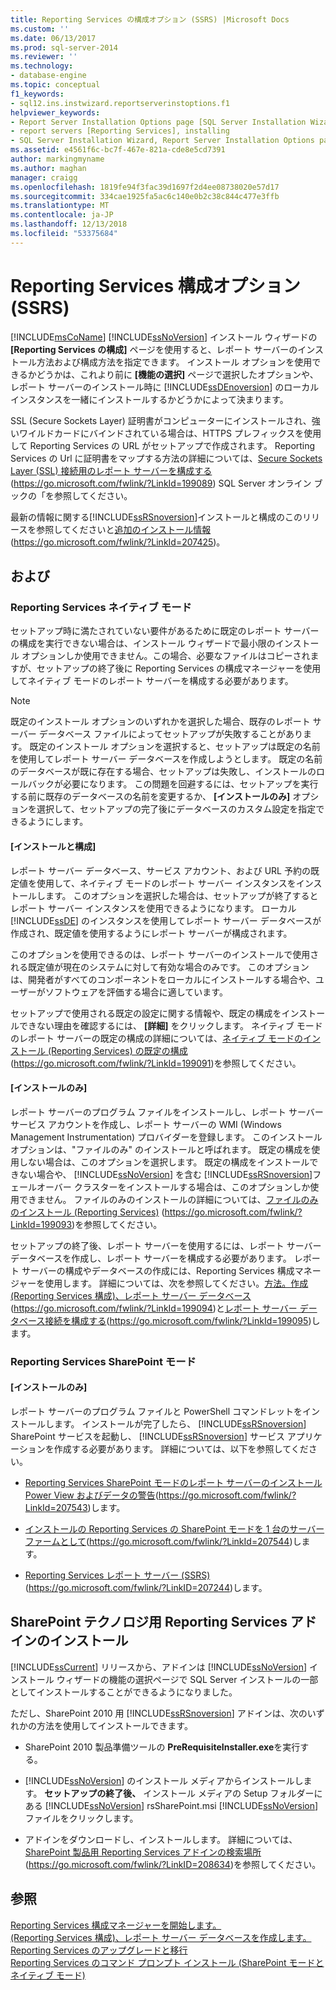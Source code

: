 ```yaml
---
title: Reporting Services の構成オプション (SSRS) |Microsoft Docs
ms.custom: ''
ms.date: 06/13/2017
ms.prod: sql-server-2014
ms.reviewer: ''
ms.technology:
- database-engine
ms.topic: conceptual
f1_keywords:
- sql12.ins.instwizard.reportserverinstoptions.f1
helpviewer_keywords:
- Report Server Installation Options page [SQL Server Installation Wizard]
- report servers [Reporting Services], installing
- SQL Server Installation Wizard, Report Server Installation Options page
ms.assetid: e4561f6c-bc7f-467e-821a-cde8e5cd7391
author: markingmyname
ms.author: maghan
manager: craigg
ms.openlocfilehash: 1819fe94f3fac39d1697f2d4ee08738020e57d17
ms.sourcegitcommit: 334cae1925fa5ac6c140e0b2c38c844c477e3ffb
ms.translationtype: MT
ms.contentlocale: ja-JP
ms.lasthandoff: 12/13/2018
ms.locfileid: "53375684"
---
```

# <a name="reporting-services-configuration-options-ssrs"></a>Reporting Services 構成オプション (SSRS)
  [!INCLUDE[msCoName](../../includes/msconame-md.md)] [!INCLUDE[ssNoVersion](../../includes/ssnoversion-md.md)] インストール ウィザードの **[Reporting Services の構成]** ページを使用すると、レポート サーバーのインストール方法および構成方法を指定できます。 インストール オプションを使用できるかどうかは、これより前に **[機能の選択]** ページで選択したオプションや、レポート サーバーのインストール時に [!INCLUDE[ssDEnoversion](../../includes/ssdenoversion-md.md)] のローカル インスタンスを一緒にインストールするかどうかによって決まります。  
  
 SSL (Secure Sockets Layer) 証明書がコンピューターにインストールされ、強いワイルドカードにバインドされている場合は、HTTPS プレフィックスを使用して Reporting Services の URL がセットアップで作成されます。 Reporting Services の Url に証明書をマップする方法の詳細については、[Secure Sockets Layer (SSL) 接続用のレポート サーバーを構成する](https://go.microsoft.com/fwlink/?LinkId=199089)(https://go.microsoft.com/fwlink/?LinkId=199089) SQL Server オンライン ブックの「を参照してください。  
  
 最新の情報に関する[!INCLUDE[ssRSnoversion](../../includes/ssrsnoversion-md.md)]インストールと構成のこのリリースを参照してくださいと[追加のインストール情報](https://go.microsoft.com/fwlink/?LinkId=207425)(https://go.microsoft.com/fwlink/?LinkId=207425)。  
  
## <a name="options"></a>および  
  
### <a name="reporting-services-native-mode"></a>Reporting Services ネイティブ モード  
 セットアップ時に満たされていない要件があるために既定のレポート サーバーの構成を実行できない場合は、インストール ウィザードで最小限のインストール オプションしか使用できません。この場合、必要なファイルはコピーされますが、セットアップの終了後に Reporting Services の構成マネージャーを使用してネイティブ モードのレポート サーバーを構成する必要があります。  
  
> [!NOTE]  
>  既定のインストール オプションのいずれかを選択した場合、既存のレポート サーバー データベース ファイルによってセットアップが失敗することがあります。 既定のインストール オプションを選択すると、セットアップは既定の名前を使用してレポート サーバー データベースを作成しようとします。 既定の名前のデータベースが既に存在する場合、セットアップは失敗し、インストールのロールバックが必要になります。 この問題を回避するには、セットアップを実行する前に既存のデータベースの名前を変更するか、 **[インストールのみ]** オプションを選択して、セットアップの完了後にデータベースのカスタム設定を指定できるようにします。  
  
#### <a name="install-and-configure"></a>[インストールと構成]  
 レポート サーバー データベース、サービス アカウント、および URL 予約の既定値を使用して、ネイティブ モードのレポート サーバー インスタンスをインストールします。 このオプションを選択した場合は、セットアップが終了するとレポート サーバー インスタンスを使用できるようになります。 ローカル [!INCLUDE[ssDE](../../includes/ssde-md.md)] のインスタンスを使用してレポート サーバー データベースが作成され、既定値を使用するようにレポート サーバーが構成されます。  
  
 このオプションを使用できるのは、レポート サーバーのインストールで使用される既定値が現在のシステムに対して有効な場合のみです。 このオプションは、開発者がすべてのコンポーネントをローカルにインストールする場合や、ユーザーがソフトウェアを評価する場合に適しています。  
  
 セットアップで使用される既定の設定に関する情報や、既定の構成をインストールできない理由を確認するには、 **[詳細]** をクリックします。 ネイティブ モードのレポート サーバーの既定の構成の詳細については、[ネイティブ モードのインストール (Reporting Services) の既定の構成](https://go.microsoft.com/fwlink/?LinkId=199091)(https://go.microsoft.com/fwlink/?LinkId=199091)を参照してください。  
  
#### <a name="install-only"></a>[インストールのみ]  
 レポート サーバーのプログラム ファイルをインストールし、レポート サーバー サービス アカウントを作成し、レポート サーバーの WMI (Windows Management Instrumentation) プロバイダーを登録します。 このインストール オプションは、"ファイルのみ" のインストールと呼ばれます。 既定の構成を使用しない場合は、このオプションを選択します。 既定の構成をインストールできない場合や、 [!INCLUDE[ssNoVersion](../../includes/ssnoversion-md.md)] を含む [!INCLUDE[ssRSnoversion](../../includes/ssrsnoversion-md.md)]フェールオーバー クラスターをインストールする場合は、このオプションしか使用できません。 ファイルのみのインストールの詳細については、[ファイルのみのインストール (Reporting Services)](https://go.microsoft.com/fwlink/?LinkId=199093) (https://go.microsoft.com/fwlink/?LinkId=199093)を参照してください。  
  
 セットアップの終了後、レポート サーバーを使用するには、レポート サーバー データベースを作成し、レポート サーバーを構成する必要があります。 レポート サーバーの構成やデータベースの作成には、Reporting Services 構成マネージャーを使用します。 詳細については、次を参照してください。[方法。作成 (Reporting Services 構成)、レポート サーバー データベース](https://go.microsoft.com/fwlink/?LinkId=199094)(https://go.microsoft.com/fwlink/?LinkId=199094)と[レポート サーバー データベース接続を構成する](https://go.microsoft.com/fwlink/?LinkId=199095)(https://go.microsoft.com/fwlink/?LinkId=199095)します。  
  
### <a name="reporting-services-sharepoint-mode"></a>Reporting Services SharePoint モード  
  
#### <a name="install-only"></a>[インストールのみ]  
 レポート サーバーのプログラム ファイルと PowerShell コマンドレットをインストールします。 インストールが完了したら、 [!INCLUDE[ssRSnoversion](../../includes/ssrsnoversion-md.md)] SharePoint サービスを起動し、 [!INCLUDE[ssRSnoversion](../../includes/ssrsnoversion-md.md)] サービス アプリケーションを作成する必要があります。 詳細については、以下を参照してください。  
  
-   [Reporting Services SharePoint モードのレポート サーバーのインストール Power View およびデータの警告](https://go.microsoft.com/fwlink/?LinkId=207543)(https://go.microsoft.com/fwlink/?LinkId=207543)します。  
  
-   [インストールの Reporting Services の SharePoint モードを 1 台のサーバー ファームとして](https://go.microsoft.com/fwlink/?LinkId=207544)(https://go.microsoft.com/fwlink/?LinkId=207544)します。  
  
-   [Reporting Services レポート サーバー (SSRS)](https://go.microsoft.com/fwlink/?LinkID=207244) (https://go.microsoft.com/fwlink/?LinkID=207244)します。  
  
## <a name="installing-the-reporting-services-add-in-for-sharepoint-technologies"></a>SharePoint テクノロジ用 Reporting Services アドインのインストール  
 [!INCLUDE[ssCurrent](../../includes/sscurrent-md.md)] リリースから、アドインは [!INCLUDE[ssNoVersion](../../includes/ssnoversion-md.md)] インストール ウィザードの機能の選択ページで SQL Server インストールの一部としてインストールすることができるようになりました。  
  
 ただし、SharePoint 2010 用 [!INCLUDE[ssRSnoversion](../../includes/ssrsnoversion-md.md)] アドインは、次のいずれかの方法を使用してインストールできます。  
  
-   SharePoint 2010 製品準備ツールの **PreRequisiteInstaller.exe**を実行する。  
  
-   [!INCLUDE[ssNoVersion](../../includes/ssnoversion-md.md)] のインストール メディアからインストールします。 **セットアップの終了後、** インストール メディアの Setup フォルダーにある [!INCLUDE[ssNoVersion](../../includes/ssnoversion-md.md)] rsSharePoint.msi [!INCLUDE[ssNoVersion](../../includes/ssnoversion-md.md)] ファイルをクリックします。  
  
-   アドインをダウンロードし、インストールします。 詳細については、[SharePoint 製品用 Reporting Services アドインの検索場所](https://go.microsoft.com/fwlink/?LinkID=208634)(https://go.microsoft.com/fwlink/?LinkID=208634)を参照してください。  
  
## <a name="see-also"></a>参照  
 [Reporting Services 構成マネージャーを開始します。](https://go.microsoft.com/fwlink/?LinkId=199096)   
 [(Reporting Services 構成)、レポート サーバー データベースを作成します。](https://go.microsoft.com/fwlink/?LinkId=199094)   
 [Reporting Services のアップグレードと移行](https://go.microsoft.com/fwlink/?LinkID=245628)   
 [Reporting Services のコマンド プロンプト インストール (SharePoint モードとネイティブ モード)](https://go.microsoft.com/fwlink/?LinkId=217620)  
  
  
